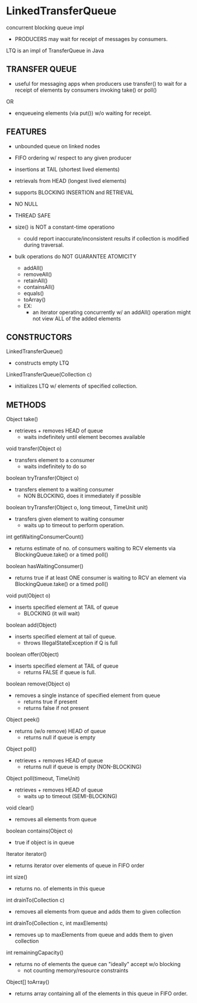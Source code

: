 # LinkedTransferQueue
concurrent blocking queue impl
- PRODUCERS may wait for receipt of messages by consumers. 

LTQ is an impl of TransferQueue in Java

## TRANSFER QUEUE
- useful for messaging apps when producers use transfer() to wait for a receipt
of elements by consumers invoking take() or poll()

OR

- enqueueing elements (via put()) w/o waiting for receipt. 

## FEATURES
- unbounded queue on linked nodes
- FIFO ordering w/ respect to any given producer
- insertions at TAIL (shortest lived elements)
- retrievals from HEAD (longest lived elements)
- supports BLOCKING INSERTION and RETRIEVAL
- NO NULL
- THREAD SAFE
- size() is NOT a constant-time operationo
    - could report inaccurate/inconsistent results if collection is modified
    during traversal. 
    
- bulk operations do NOT GUARANTEE ATOMICITY
    - addAll()
    - removeAll()
    - retainAll()
    - containsAll()
    - equals()
    - toArray()
    - EX:
        - an iterator operating concurrently w/ an addAll() operation might
        not view ALL of the added elements
        
## CONSTRUCTORS
LinkedTransferQueue()
- constructs empty LTQ

LinkedTransferQueue(Collection c)
- initializes LTQ w/ elements of specified collection. 

## METHODS
Object take()
- retrieves + removes HEAD of queue
    - waits indefinitely until element becomes available

void transfer(Object o)
- transfers element to a consumer
    - waits indefinitely to do so
    
boolean tryTransfer(Object o)
- transfers element to a waiting consumer
    - NON BLOCKING, does it immediately if possible
    
boolean tryTransfer(Object o, long timeout, TimeUnit unit)
- transfers given element to waiting consumer
    - waits up to timeout to perform operation. 
    
int getWaitingConsumerCount()
- returns estimate of no. of consumers waiting to RCV elements via 
BlockingQueue.take() or a timed poll()

boolean hasWaitingConsumer()
- returns true if at least ONE consumer is waiting to RCV an element via
BlockingQueue.take() or a timed poll()

void put(Object o)
- inserts specified element at TAIL of queue
    - BLOCKING (it will wait)
    
boolean add(Object)
- inserts specified element at tail of queue.
    - throws IllegalStateException if Q is full
    
boolean offer(Object)
- inserts specified element at TAIL of queue
    - returns FALSE if queue is full. 
    
boolean remove(Object o)
- removes a single instance of specified element from queue
    - returns true if present
    - returns false if not present
    
Object peek()
- returns (w/o remove) HEAD of queue
    - returns null if queue is empty
    
Object poll()
- retrieves + removes HEAD of queue
    - returns null if queue is empty (NON-BLOCKING)
    
Object poll(timeout, TimeUnit)
- retrieves + removes HEAD of queue
    - waits up to timeout (SEMI-BLOCKING)
    
void clear()
- removes all elements from queue

boolean contains(Object o)
- true if object is in queue

Iterator iterator()
- returns iterator over elements of queue in FIFO order

int size()
- returns no. of elements in this queue

int drainTo(Collection c)
- removes all elements from queue and adds them to given collection

int drainTo(Collection c, int maxElements)
- removes up to maxElements from queue and adds them to given collection

int remainingCapacity()
- returns no of elements the queue can "ideally" accept w/o blocking
    - not counting memory/resource constraints
    
Object[] toArray()
- returns array containing all of the elements in this queue in FIFO order.

